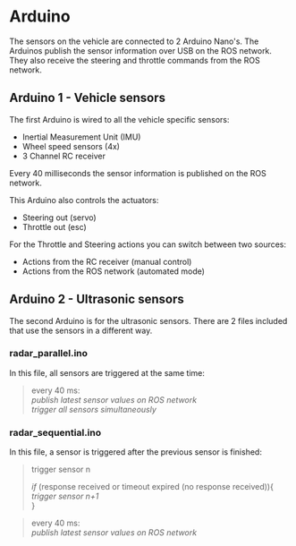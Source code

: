 # Arduino
The sensors on the vehicle are connected to 2 Arduino Nano's. The Arduinos publish the sensor information over USB on the ROS network. They also receive the steering and throttle commands from the ROS network.


## Arduino 1 - Vehicle sensors
The first Arduino is wired to all the vehicle specific sensors:

- Inertial Measurement Unit (IMU)
- Wheel speed sensors (4x)
- 3 Channel RC receiver 

Every 40 milliseconds the sensor information is published on the ROS network.

This Arduino also controls the actuators:
- Steering out (servo)
- Throttle out (esc)

For the Throttle and Steering actions you can switch between two sources:
- Actions from the RC receiver (manual control)
- Actions from the ROS network (automated mode)


## Arduino 2 - Ultrasonic sensors
The second Arduino is for the ultrasonic sensors. There are 2 files included that use the sensors in a different way.

### radar_parallel.ino
In this file, all sensors are triggered at the same time:

> every 40 ms:  
> *publish latest sensor values on ROS network*    
> *trigger all sensors simultaneously*


### radar_sequential.ino
In this file, a sensor is triggered after the previous sensor is finished:

> trigger sensor n  
>   
> *if* (response received or timeout expired (no response received)){  
>      *trigger sensor n+1*  
> }

> every 40 ms:  
> *publish latest sensor values on ROS network*
  

